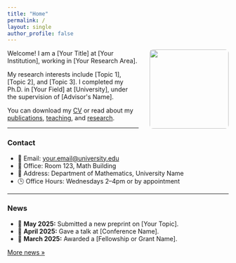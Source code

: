 ```yaml
---
title: "Home"
permalink: /
layout: single
author_profile: false
---
```


<img src="/images/pic.png" width="180px" style="float: right; margin-left: 25px; margin-bottom: 15px; border-radius: 8px;" />

Welcome! I am a [Your Title] at [Your Institution], working in [Your Research Area].

My research interests include [Topic 1], [Topic 2], and [Topic 3]. I completed my Ph.D. in [Your Field] at [University], under the supervision of [Advisor's Name].

You can download my [CV](/files/YourName_CV.pdf) or read about my [publications](/publications/), [teaching](/teaching/), and [research](/research/).

---


### Contact

- 📧 Email: your.email@university.edu  
- 🏢 Office: Room 123, Math Building  
- 🏫 Address: Department of Mathematics, University Name  
- 🕒 Office Hours: Wednesdays 2–4pm or by appointment

---

### News

- 📝 **May 2025:** Submitted a new preprint on [Your Topic].
- 🎉 **April 2025:** Gave a talk at [Conference Name].
- 📢 **March 2025:** Awarded a [Fellowship or Grant Name].

[More news »](/news/)
